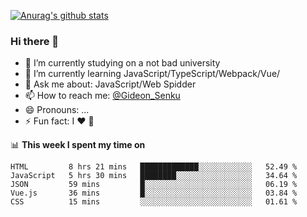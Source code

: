 [![Anurag's github stats](https://github-readme-stats.vercel.app/api?username=gideonsenku)](https://github.com/anuraghazra/github-readme-stats)
### Hi there 👋
- 🔭 I’m currently studying on a not bad university 
- 🌱 I’m currently learning JavaScript/TypeScript/Webpack/Vue/
- 💬 Ask me about: JavaScript/Web Spidder 
- 📫 How to reach me: [@Gideon_Senku](https://t.me/Gideon_Senku)
- 😄 Pronouns: ...
- ⚡ Fun fact: I ❤️ 🎵

📊 **This week I spent my time on**
<!--START_SECTION:waka-->
```text
HTML         8 hrs 21 mins   █████████████░░░░░░░░░░░░   52.49 % 
JavaScript   5 hrs 30 mins   ████████░░░░░░░░░░░░░░░░░   34.64 % 
JSON         59 mins         █░░░░░░░░░░░░░░░░░░░░░░░░   06.19 % 
Vue.js       36 mins         █░░░░░░░░░░░░░░░░░░░░░░░░   03.84 % 
CSS          15 mins         ░░░░░░░░░░░░░░░░░░░░░░░░░   01.61 %
```
<!--END_SECTION:waka-->

<!--
**GideonSenku/GideonSenku** is a ✨ _special_ ✨ repository because its `README.md` (this file) appears on your GitHub profile.

Here are some ideas to get you started:

- 🔭 I’m currently working on ...
- 🌱 I’m currently learning ...
- 👯 I’m looking to collaborate on ...
- 🤔 I’m looking for help with ...
- 💬 Ask me about ...
- 📫 How to reach me: ...
- 😄 Pronouns: ...
- ⚡ Fun fact: ...
-->
